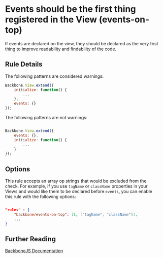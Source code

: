 # Events should be the first thing registered in the View (events-on-top)

If events are declared on the view, they should be declared as the very first thing to improve readability and findability of the code.


## Rule Details

The following patterns are considered warnings:

```js
Backbone.View.extend({
    initialize: function() {
        ...
    },
    events: {}
});

```

The following patterns are not warnings:

```js

Backbone.View.extend({
    events: {},
    initialize: function() {
        ...
    }
});

```

## Options

This rule accepts an array op strings that would be excluded from the check. For example, if you use `tagName` or `className` properties in your Views and would like them to be declared before `events`, you can enable this rule with the following options:

```json

"rules" : {
    "backbone/events-on-top": [1, ["tagName", "className"]],
    ...
}

```

## Further Reading

[BackboneJS Documentation](http://backbonejs.org/#View)
